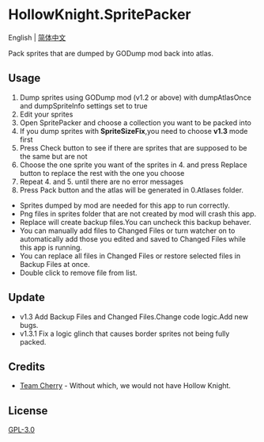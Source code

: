 # HollowKnight.SpritePacker
English | [简体中文](./README_cn.md)

Pack sprites that are dumped by GODump mod back into atlas.

## Usage
1. Dump sprites using GODump mod (v1.2 or above) with dumpAtlasOnce and dumpSpriteInfo settings set to true
2. Edit your sprites
3. Open SpritePacker and choose a collection you want to be packed into
4. If you dump sprites with **SpriteSizeFix**,you need to choose **v1.3** mode first
5. Press Check button to see if there are sprites that are supposed to be the same but are not
6. Choose the one sprite you want of the sprites in 4. and press Replace button to replace the rest with the one you choose
7. Repeat 4. and 5. until there are no error messages
8. Press Pack button and the atlas will be generated in 0.Atlases folder.

* Sprites dumped by mod are needed for this app to run correctly.
* Png files in sprites folder that are not created by mod will crash this app.
* Replace will create backup files.You can uncheck this backup behaver.
* You can manually add files to Changed Files or turn watcher on to automatically add those you edited and saved to Changed Files while this app is running.
* You can replace all files in Changed Files or restore selected files in Backup Files at once.
* Double click to remove file from list.

## Update
* v1.3 Add Backup Files and Changed Files.Change code logic.Add new bugs.
* v1.3.1  Fix a logic glinch that causes border sprites not being fully packed.

## Credits
* [Team Cherry](https://teamcherry.com.au/) - Without which, we would not have Hollow Knight.

## License
[GPL-3.0](https://choosealicense.com/licenses/gpl-3.0/)